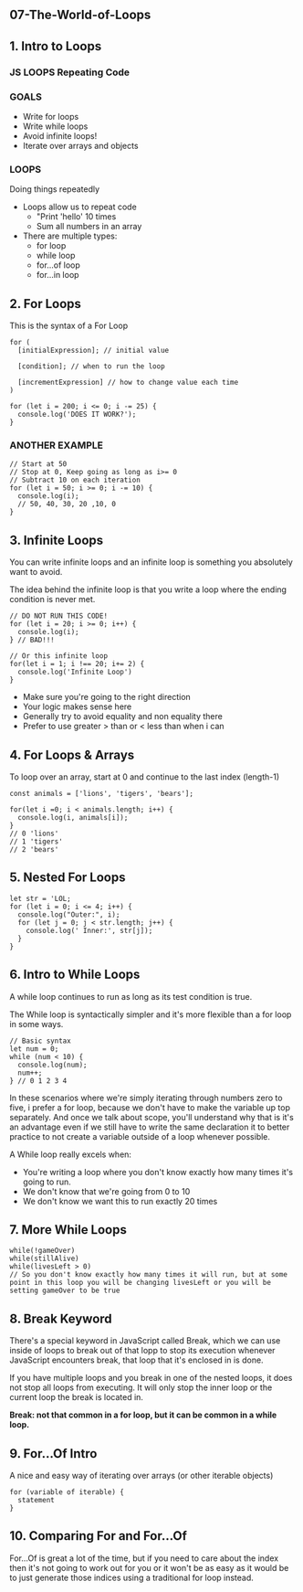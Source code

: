 ## 07-The-World-of-Loops

## 1. Intro to Loops

### JS LOOPS Repeating Code

### GOALS

- Write for loops
- Write while loops
- Avoid infinite loops!
- Iterate over arrays and objects

### LOOPS

Doing things repeatedly

- Loops allow us to repeat code
  - "Print 'hello' 10 times
  - Sum all numbers in an array
- There are multiple types:
  - for loop
  - while loop
  - for...of loop
  - for...in loop

## 2. For Loops

This is the syntax of a For Loop

```
for (
  [initialExpression]; // initial value

  [condition]; // when to run the loop

  [incrementExpression] // how to change value each time
)
```

```
for (let i = 200; i <= 0; i -= 25) {
  console.log('DOES IT WORK?');
}
```

### ANOTHER EXAMPLE

```
// Start at 50
// Stop at 0, Keep going as long as i>= 0
// Subtract 10 on each iteration
for (let i = 50; i >= 0; i -= 10) {
  console.log(i);
  // 50, 40, 30, 20 ,10, 0
}
```

## 3. Infinite Loops

You can write infinite loops and an infinite loop is something you absolutely want to avoid.

The idea behind the infinite loop is that you write a loop where the ending condition is never met.

```
// DO NOT RUN THIS CODE!
for (let i = 20; i >= 0; i++) {
  console.log(i);
} // BAD!!!

// Or this infinite loop
for(let i = 1; i !== 20; i+= 2) {
  console.log('Infinite Loop')
}
```

- Make sure you're going to the right direction
- Your logic makes sense here
- Generally try to avoid equality and non equality there
- Prefer to use greater > than or < less than when i can

## 4. For Loops & Arrays
To loop over an array, start at 0 and continue to the last index (length-1)

```
const animals = ['lions', 'tigers', 'bears'];

for(let i =0; i < animals.length; i++) {
  console.log(i, animals[i]);
}
// 0 'lions'
// 1 'tigers'
// 2 'bears'
```

## 5. Nested For Loops
```
let str = 'LOL;
for (let i = 0; i <= 4; i++) {
  console.log("Outer:", i);  
  for (let j = 0; j < str.length; j++) {
    console.log(' Inner:', str[j]);
  }
}
```
## 6. Intro to While Loops
A while loop continues to run as long as its test condition is true.

The While loop is syntactically simpler and it's more flexible than a for loop in some ways.

```
// Basic syntax
let num = 0;
while (num < 10) {
  console.log(num);
  num++;
} // 0 1 2 3 4
```

In these scenarios where we're simply iterating through numbers zero to five, i prefer a for loop, because we don't have to make the variable up top separately. And once we talk about scope, you'll understand why that is it's an advantage even if we still have to write the same declaration it to better practice to not create a variable outside of a loop whenever possible.

A While loop really excels when:  
- You're writing a loop where you don't know exactly how many times it's going to run.
- We don't know that we're going from 0 to 10
- We don't know we want this to run exactly 20 times

## 7. More While Loops
```
while(!gameOver)
while(stillAlive)
while(livesLeft > 0)
// So you don't know exactly how many times it will run, but at some point in this loop you will be changing livesLeft or you will be setting gameOver to be true
```

## 8. Break Keyword

There's a special keyword in JavaScript called Break, which we can use inside of loops to break out of that lopp to stop its execution whenever JavaScript encounters break, that loop that it's enclosed in is done.

If you have multiple loops and you break in one of the nested loops, it does not stop all loops from executing. It will only stop the inner loop or the current loop the break is located in.

**Break: not that common in a for loop, but it can be common in a while loop.**


## 9. For...Of Intro
A nice and easy way of iterating over arrays (or other iterable objects)

```
for (variable of iterable) {
  statement
}
```
## 10. Comparing For and For...Of

For...Of is great a lot of the time, but if you need to care about the index then it's not going to work out for you or it won't be as easy as it would be to just generate those indices using a traditional for loop instead.

